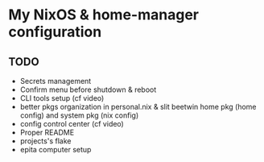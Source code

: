 # My NixOS & home-manager configuration

## TODO
- Secrets management
- Confirm menu before shutdown & reboot
- CLI tools setup (cf video) 
- better pkgs organization in personal.nix & slit beetwin home pkg (home config) and system pkg (nix config)
- config control center (cf video)
- Proper README
- projects's flake 
- epita computer setup
